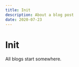 ```yaml
---
title: Init
description: About a blog post
date: 2020-07-23
---
```


# Init

All blogs start somewhere.
